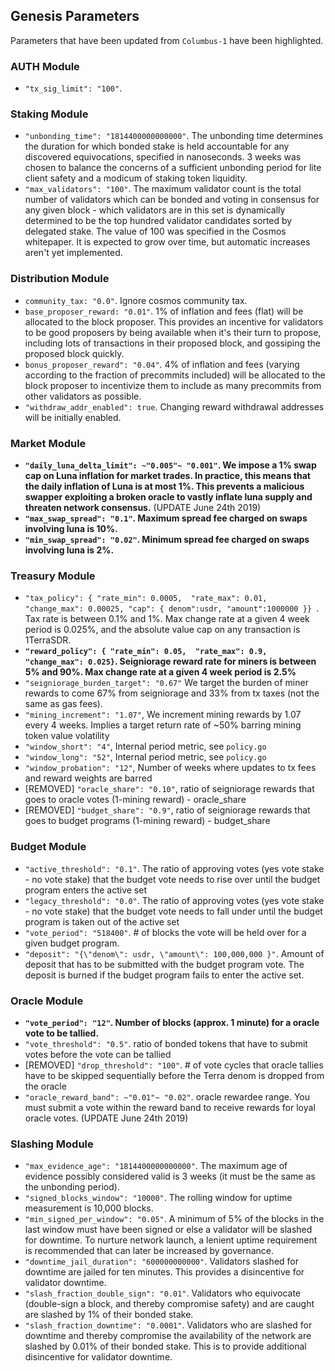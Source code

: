 ## Genesis Parameters

Parameters that have been updated from `Columbus-1` have been highlighted.

### AUTH Module

- `"tx_sig_limit": "100"`.

### Staking Module

- `"unbonding_time": "1814400000000000"`. The unbonding time determines the duration for which bonded stake is held accountable for any discovered equivocations, specified in nanoseconds. 3 weeks was chosen to balance the concerns of a sufficient unbonding period for lite client safety and a modicum of staking token liquidity.
- `"max_validators": "100"`. The maximum validator count is the total number of validators which can be bonded and voting in consensus for any given block - which validators are in this set is dynamically determined to be the top hundred validator candidates sorted by delegated stake. The value of 100 was specified in the Cosmos whitepaper. It is expected to grow over time, but automatic increases aren't yet implemented.

### Distribution Module

- `community_tax: "0.0"`. Ignore cosmos community tax.
- `base_proposer_reward: "0.01"`. 1% of inflation and fees (flat) will be allocated to the block proposer. This provides an incentive for validators to be good proposers by being available when it's their turn to propose, including lots of transactions in their proposed block, and gossiping the proposed block quickly.
- `bonus_proposer_reward": "0.04"`. 4% of inflation and fees (varying according to the fraction of precommits included) will be allocated to the block proposer to incentivize them to include as many precommits from other validators as possible.
- `"withdraw_addr_enabled": true`. Changing reward withdrawal addresses will be initially enabled. 

### Market Module

- **`"daily_luna_delta_limit": ~"0.005"~ "0.001"`. We impose a 1% swap cap on Luna inflation for market trades. In practice, this means that the daily inflation of Luna is at most 1%. This prevents a malicious swapper exploiting a broken oracle to vastly inflate luna supply and threaten network consensus.** (UPDATE June 24th 2019) 
- **`"max_swap_spread": "0.1"`. Maximum spread fee charged on swaps involving luna is 10%.** 
- **`"min_swap_spread": "0.02"`. Minimum spread fee charged on swaps involving luna is 2%.**


### Treasury Module

- `"tax_policy": { "rate_min": 0.0005,  "rate_max": 0.01, "change_max": 0.00025, "cap": { denom":usdr, "amount":1000000 }} `. Tax rate is between 0.1% and 1%. Max change rate at a given 4 week period is 0.025%, and the absolute value cap on any transaction is 1TerraSDR. 
- **`"reward_policy": { "rate_min": 0.05,  "rate_max": 0.9, "change_max": 0.025}`. Seigniorage reward rate for miners is between 5% and 90%. Max change rate at a given 4 week period is 2.5%**
- `"seigniorage_burden_target": "0.67"` We target the burden of miner rewards to come 67% from seigniorage and 33% from tx taxes (not the same as gas fees).  
- `"mining_increment": "1.07"`, We increment mining rewards by 1.07 every 4 weeks. Implies a target return rate of ~50% barring mining token value volatility
- `"window_short": "4"`, Internal period metric, see `policy.go`
- `"window_long": "52"`, Internal period metric, see `policy.go`
- `"window_probation": "12"`, Number of weeks where updates to tx fees and reward weights are barred 
- [REMOVED] `"oracle_share": "0.10"`, ratio of seigniorage rewards that goes to oracle votes (1-mining reward) - oracle_share
- [REMOVED] `"budget_share": "0.9"`, ratio of seigniorage rewards that goes to budget programs (1-mining reward) - budget_share

### Budget Module

- `"active_threshold": "0.1"`. The ratio of approving votes (yes vote stake - no vote stake) that the budget vote needs to rise over until the budget program enters the active set
- `"legacy_threshold": "0.0"`.   The ratio of approving votes (yes vote stake - no vote stake) that the budget vote needs to fall under until the budget program is taken out of the active set 
- `"vote_period": "518400"`. # of blocks the vote will be held over for a given budget program. 
- `"deposit": "{\"denom\": usdr, \"amount\": 100,000,000 }"`. Amount of deposit that has to be submitted with the budget program vote. The deposit is burned if the budget program fails to enter the active set. 

### Oracle Module

- **`"vote_period": "12"`. Number of blocks (approx. 1 minute) for a oracle vote to be tallied.**
- `"vote_threshold": "0.5"`.  ratio of bonded tokens that have to submit votes before the vote can be tallied
- [REMOVED] `"drop_threshold": "100"`. # of vote cycles that oracle tallies have to be skipped sequentially before the Terra denom is dropped from the oracle
- `"oracle_reward_band": ~"0.01"~ "0.02"`. oracle rewardee range. You must submit a vote within the reward band to receive rewards for loyal oracle votes. (UPDATE June 24th 2019) 

### Slashing Module

- `"max_evidence_age": "1814400000000000"`. The maximum age of evidence possibly considered valid is 3 weeks (it must be the same as the unbonding period).
- `"signed_blocks_window": "10000"`. The rolling window for uptime measurement is 10,000 blocks.
- `"min_signed_per_window": "0.05"`. A minimum of 5% of the blocks in the last window must have been signed or else a validator will be slashed for downtime. To nurture network launch, a lenient uptime requirement is recommended that can later be increased by governance.
- `"downtime_jail_duration": "600000000000"`. Validators slashed for downtime are jailed for ten minutes. This provides a disincentive for validator downtime.
- `"slash_fraction_double_sign": "0.01"`. Validators who equivocate (double-sign a block, and thereby compromise safety) and are caught are slashed by 1% of their bonded stake.
- `"slash_fraction_downtime": "0.0001"`. Validators who are slashed for downtime and thereby compromise the availability of the network are slashed by 0.01% of their bonded stake. This is to provide additional disincentive for validator downtime.

